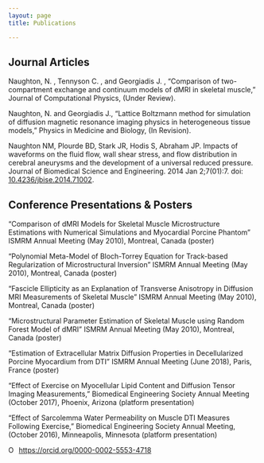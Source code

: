 ```yaml
---
layout: page
title: Publications

---
```

## Journal Articles

Naughton, N. , Tennyson C. , and Georgiadis J. , “Comparison of two-compartment exchange and continuum models of dMRI in skeletal muscle,” Journal of Computational Physics, (Under Review).

Naughton, N. and Georgiadis J., “Lattice Boltzmann method for simulation of diffusion magnetic resonance imaging physics in heterogeneous tissue models,” Physics in Medicine and Biology, (In Revision).

Naughton NM, Plourde BD, Stark JR, Hodis S, Abraham JP. Impacts of waveforms on the fluid flow, wall shear stress, and flow distribution in cerebral aneurysms and the development of a universal reduced pressure. Journal of Biomedical Science and Engineering. 2014 Jan 2;7(01):7. doi: [10.4236/jbise.2014.71002](https://www.scirp.org/journal/PaperInformation.aspx?PaperID=41615).  

## Conference Presentations & Posters

“Comparison of dMRI Models for Skeletal Muscle Microstructure Estimations with Numerical Simulations and Myocardial Porcine Phantom” ISMRM Annual Meeting (May 2010), Montreal, Canada (poster)

“Polynomial Meta-Model of Bloch-Torrey Equation for Track-based Regularization of Microstructural Inversion” ISMRM Annual Meeting (May 2010), Montreal, Canada (poster)

“Fascicle Ellipticity as an Explanation of Transverse Anisotropy in Diffusion MRI Measurements of Skeletal Muscle” ISMRM Annual Meeting (May 2010), Montreal, Canada (poster)

“Microstructural Parameter Estimation of Skeletal Muscle using Random Forest Model of dMRI” ISMRM Annual Meeting (May 2010), Montreal, Canada (poster)

“Estimation of Extracellular Matrix Diffusion Properties in Decellularized Porcine Myocardium from DTI” ISMRM Annual Meeting (June 2018), Paris, France (poster)

“Effect of Exercise on Myocellular Lipid Content and Diffusion Tensor Imaging Measurements,” Biomedical Engineering Society Annual Meeting (October 2017), Phoenix, Arizona (platform presentation)

“Effect of Sarcolemma Water Permeability on Muscle DTI Measures Following Exercise,” Biomedical Engineering Society Annual Meeting, (October 2016), Minneapolis, Minnesota (platform presentation)


<div itemscope itemtype="https://schema.org/Person"><a itemprop="sameAs" content="https://orcid.org/0000-0002-5553-4718" href="https://orcid.org/0000-0002-5553-4718" target="orcid.widget" rel="noopener noreferrer" style="vertical-align:top;"><img src="https://orcid.org/sites/default/files/images/orcid_16x16.png" style="width:1em;margin-right:.5em;" alt="ORCID iD icon">https://orcid.org/0000-0002-5553-4718</a></div>
